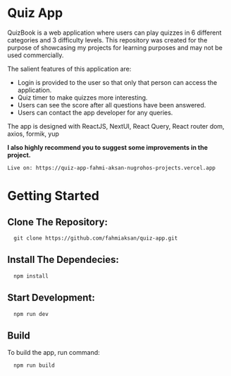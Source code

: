 # Quiz App

QuizBook is a web application where users can play quizzes in 6 different categories and 3 difficulty levels. This repository was created for the purpose of showcasing my projects for learning purposes and may not be used commercially.

The salient features of this application are:

- Login is provided to the user so that only that person can access the application.
- Quiz timer to make quizzes more interesting.
- Users can see the score after all questions have been answered.
- Users can contact the app developer for any queries.

The app is designed with ReactJS, NextUI, React Query, React router dom, axios, formik, yup

<b>I also highly recommend you to suggest some improvements in the project.</b>

    Live on: https://quiz-app-fahmi-aksan-nugrohos-projects.vercel.app

# Getting Started

## Clone The Repository: 

      git clone https://github.com/fahmiaksan/quiz-app.git


## Install The Dependecies: 

      npm install

## Start Development: 

      npm run dev

## Build
To build the app, run command: 

      npm run build